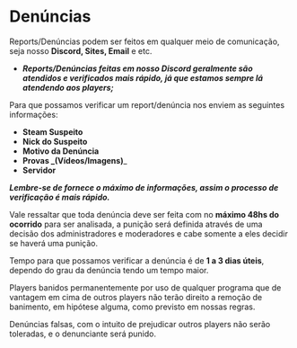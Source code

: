 # Denúncias

Reports/Denúncias podem ser feitos em qualquer meio de comunicação, seja nosso **Discord, Sites, Email** e etc. 

* _**Reports/Denúncias feitas em nosso Discord geralmente são atendidos e verificados mais rápido, já que estamos sempre lá atendendo aos players;**_

Para que possamos verificar um report/denúncia nos enviem as seguintes informações:

* **Steam Suspeito**
* **Nick do Suspeito**
* **Motivo da Denúncia**
* **Provas **_**(Vídeos/Imagens)**_
* **Servidor**

_**Lembre-se de fornece o máximo de informações, assim o processo de verificação é mais rápido.**_

Vale ressaltar que toda denúncia deve ser feita com no **máximo 48hs do ocorrido** para ser analisada, a punição será definida através de uma decisão dos administradores e moderadores e cabe somente a eles decidir se haverá uma punição.

Tempo para que possamos verificar a denúncia é de **1 a 3 dias úteis**, dependo do grau da denúncia tendo um tempo maior.

Players banidos permanentemente por uso de qualquer programa que de vantagem em cima de outros players não terão direito a remoção de banimento, em hipótese alguma, como previsto em nossas regras.

Denúncias falsas, com o intuito de prejudicar outros players não serão toleradas, e o denunciante será punido.
